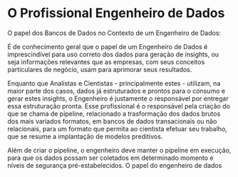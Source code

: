 #  O Profissional Engenheiro de Dados

O papel dos Bancos de Dados no Contexto de um Engenheiro de Dados:

É de conhecimento geral que o papel de um Engenheiro de Dados é imprescindível para uso correto dos dados para geração de insights, ou seja informações relevantes que as empresas, com seus conceitos particulares de negócio, usam para aprimorar seus resultados. 

Enquanto que Analistas e Cientistas - principalmente estes -  utilizam, na maior parte dos casos, dados já estruturados e prontos para o consumo e gerar estes insights, o Engenheiro é justamente o responsável por entregar essa estruturação pronta. Esse profissional é o responsável pela criação do que se chama de pipeline, relacionado a trasformação dos dados brutos dos mais variados formatos, em bancos de dados transacionais ou não relacionais, para um formato que permita ao cientista efetuar seu trabalho, que se resume a implantação de modelos preditivos.

Além de criar o pipeline, o engenheiro deve manter o pipeline em execução, para que os dados possam ser coletados em determinado momento e níveis de segurança pré-estabelecidos. 
O papel do engenheiro de dados










